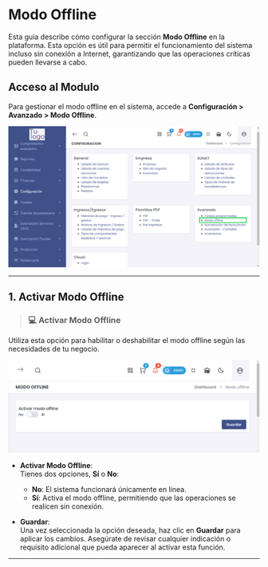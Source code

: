 # Modo Offline  
Esta guía describe cómo configurar la sección **Modo Offline** en la plataforma. Esta opción es útil para permitir el funcionamiento del sistema incluso sin conexión a Internet, garantizando que las operaciones críticas pueden llevarse a cabo.  

## Acceso al Modulo

Para gestionar el modo offline en el sistema, accede a **Configuración > Avanzado > Modo Offline**. 

![Acceso Modo Offline](img/Acceso_Modo_Offline.png) 

---  

## **1. Activar Modo Offline**  
> ### 💻 Activar Modo Offline  
Utiliza esta opción para habilitar o deshabilitar el modo offline según las necesidades de tu negocio.  

![Modo Offline](img/modo_offline.png)  
- **Activar Modo Offline**:  
  Tienes dos opciones, **Sí** o **No**:  
  - **No**: El sistema funcionará únicamente en línea.  
  - **Sí**: Activa el modo offline, permitiendo que las operaciones se realicen sin conexión.  
  
- **Guardar**:  
  Una vez seleccionada la opción deseada, haz clic en **Guardar** para aplicar los cambios. Asegúrate de revisar cualquier indicación o requisito adicional que pueda aparecer al activar esta función.  

---  

